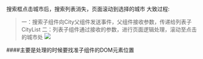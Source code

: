 搜索框点击城市后，搜索列表消失，页面滚动到选择的城市
大致过程:
>一：搜索子组件向City父组件发送事件，父组件接收参数，传递给列表子CityList
二：列表子组件通过接收的参数，进行页面逻辑处理，滚动至点击的城市处
![](https://upload-images.jianshu.io/upload_images/9249356-0a1d4c66dc5fec43.png?imageMogr2/auto-orient/strip%7CimageView2/2/w/1240)

####主要是处理的时候要找准子组件的DOM元素位置

